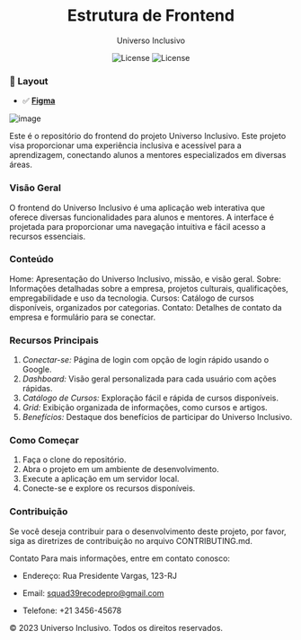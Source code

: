 <h1 align="center"> Estrutura de Frontend </h1>

<p align="center">
Universo Inclusivo 
</p>

<p align="center">
  <img alt="License" src="https://img.shields.io/badge/License-MIT-green.svg"> <img alt="License" src="https://img.shields.io/badge/java_8-✓-blue.svg"> 
</p>

  


### 🔖 Layout 

- ✅ **[Figma](https://www.figma.com/file/RkTlYh47vIrfy3EPmdJOkD/Education-website-Landing-page-%7C-Full-website-design-(Community)?type=design&node-id=0-1&mode=design&t=oHoIqrxrdPINB65G-0)**

![image](https://github.com/rxaviersantos/versionamento/assets/85380530/87d6dbb6-2202-44d9-9989-221ac6d19270)

Este é o repositório do frontend do projeto Universo Inclusivo. Este projeto visa proporcionar uma experiência inclusiva e acessível para a aprendizagem, conectando alunos a mentores especializados em diversas áreas.

### Visão Geral

O frontend do Universo Inclusivo é uma aplicação web interativa que oferece diversas funcionalidades para alunos e mentores. A interface é projetada para proporcionar uma navegação intuitiva e fácil acesso a recursos essenciais.

### Conteúdo

Home: Apresentação do Universo Inclusivo, missão, e visão geral.
Sobre: Informações detalhadas sobre a empresa, projetos culturais, qualificações, empregabilidade e uso da tecnologia.
Cursos: Catálogo de cursos disponíveis, organizados por categorias.
Contato: Detalhes de contato da empresa e formulário para se conectar.


### Recursos Principais

1. *Conectar-se:* Página de login com opção de login rápido usando o Google.
2. *Dashboard:* Visão geral personalizada para cada usuário com ações rápidas.
3. *Catálogo de Cursos:* Exploração fácil e rápida de cursos disponíveis.
4. *Grid:* Exibição organizada de informações, como cursos e artigos.
5. *Benefícios:* Destaque dos benefícios de participar do Universo Inclusivo.

### Como Começar

1. Faça o clone do repositório.
2. Abra o projeto em um ambiente de desenvolvimento.
3. Execute a aplicação em um servidor local.
4. Conecte-se e explore os recursos disponíveis.

### Contribuição

Se você deseja contribuir para o desenvolvimento deste projeto, por favor, siga as diretrizes de contribuição no arquivo CONTRIBUTING.md.

Contato
Para mais informações, entre em contato conosco:

- Endereço: Rua Presidente Vargas, 123-RJ
  
- Email: squad39recodepro@gmail.com
  
- Telefone: +21 3456-45678
  
© 2023 Universo Inclusivo. Todos os direitos reservados.
